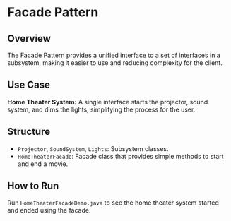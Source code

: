 # Facade Pattern

## Overview
The Facade Pattern provides a unified interface to a set of interfaces in a subsystem, making it easier to use and reducing complexity for the client.

## Use Case
**Home Theater System:** A single interface starts the projector, sound system, and dims the lights, simplifying the process for the user.

## Structure
- `Projector`, `SoundSystem`, `Lights`: Subsystem classes.
- `HomeTheaterFacade`: Facade class that provides simple methods to start and end a movie.

## How to Run
Run `HomeTheaterFacadeDemo.java` to see the home theater system started and ended using the facade.
